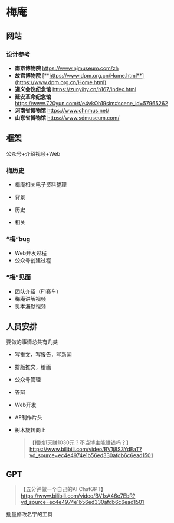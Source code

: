 # 梅庵

## 网站

### 设计参考

* **南京博物院** https://www.njmuseum.com/zh
* **故宫博物院** [**https://www.dpm.org.cn/Home.html**](https://www.dpm.org.cn/Home.html)
* **遵义会议纪念馆** https://zunyihy.cn/n167/index.html
* **延安革命纪念馆** https://www.720yun.com/t/e4vkOh19sim#scene_id=57965262
* **河南省博物馆** https://www.chnmus.net/
* **山东省博物馆** https://www.sdmuseum.com/























## 框架

公众号+介绍视频+Web

### 梅历史

* 梅庵相关电子资料整理

* 背景
* 历史
* 相关

### “梅“bug

* Web开发过程
* 公众号创建过程 

### “梅”见面

* 团队介绍（F1赛车）
* 梅庵讲解视频
* 奥本海默视频

## 人员安排

要做的事情总共有几类

* 写推文，写报告，写新闻
* 排版推文，绘画
* 公众号管理
* 答辩
* Web开发
* AE制作片头
* 树木旋转向上

  > 【摆摊1天赚1030元？不当博主能赚钱吗？】https://www.bilibili.com/video/BV1j8S3YdEaT?vd_source=ec4e4974e1b56ed330afdb6c6ead1501

## GPT

> 【五分钟做一个自己的AI ChatGPT】https://www.bilibili.com/video/BV1xA46e7EbR?vd_source=ec4e4974e1b56ed330afdb6c6ead1501

批量修改名字的工具
